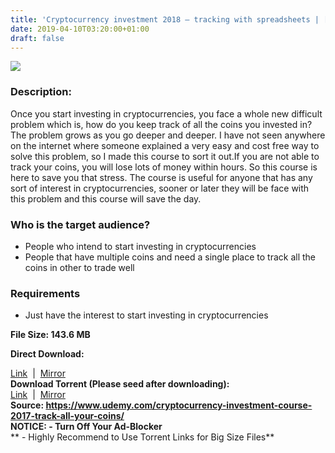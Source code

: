 ```yaml
---
title: 'Cryptocurrency investment 2018 – tracking with spreadsheets | [ 199.99$ Course For Free ]'
date: 2019-04-10T03:20:00+01:00
draft: false
---
```


[![](https://4.bp.blogspot.com/-N6yyJDbsqlw/XK1SR-xx69I/AAAAAAAABw8/DOFodnv1Igk64waFHzGvjqCeEzfI9YI6wCLcBGAs/s640/Cryptocurrency-investment-2018.jpg)](https://4.bp.blogspot.com/-N6yyJDbsqlw/XK1SR-xx69I/AAAAAAAABw8/DOFodnv1Igk64waFHzGvjqCeEzfI9YI6wCLcBGAs/s1600/Cryptocurrency-investment-2018.jpg)

  

### Description:

Once you start investing in cryptocurrencies, you face a whole new difficult problem which is, how do you keep track of all the coins you invested in?The problem grows as you go deeper and deeper. I have not seen anywhere on the internet where someone explained a very easy and cost free way to solve this problem, so I made this course to sort it out.If you are not able to track your coins, you will lose lots of money within hours. So this course is here to save you that stress. The course is useful for anyone that has any sort of interest in cryptocurrencies, sooner or later they will be face with this problem and this course will save the day.  

### Who is the target audience?

*   People who intend to start investing in cryptocurrencies
*   People that have multiple coins and need a single place to track all the coins in other to trade well

### Requirements

*   Just have the interest to start investing in cryptocurrencies

**File Size: 143.6 MB**  
  
**Direct Download:**  

[Link](http://oko.sh/Cryptocurrencylink1)  |  [Mirror](http://oko.sh/Cryptocurrencylink2)   
**Download Torrent (Please seed after downloading):**  
[Link](http://oko.sh/Cryptocurrencytorrent1)  |  [Mirror](http://oko.sh/Cryptocurrencytorrent2)  
**Source: **https://www.udemy.com/cryptocurrency-investment-course-2017-track-all-your-coins/  
**NOTICE:**** - Turn Off Your Ad-Blocker**  
** - Highly Recommend to Use Torrent Links for Big Size Files**